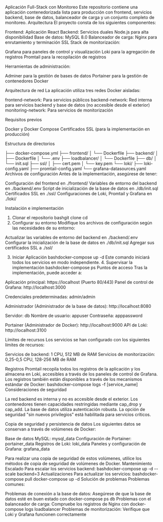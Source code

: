Aplicación Full-Stack con Monitoreo
Este repositorio contiene una aplicación contenedorizada lista para producción con frontend, servicios backend, base de datos, balanceador de carga y un conjunto completo de monitoreo. Arquitectura
El proyecto consta de los siguientes componentes:

Frontend: Aplicación React
Backend: Servicios duales Node.js para alta disponibilidad
Base de datos: MySQL 8.0
Balanceador de carga: Nginx para enrutamiento y terminación SSL
Stack de monitorización:

Grafana para paneles de control y visualización
Loki para la agregación de registros
Promtail para la recopilación de registros

Herramientas de administración:

Adminer para la gestión de bases de datos
Portainer para la gestión de contenedores Docker

Arquitectura de red
La aplicación utiliza tres redes Docker aisladas:

frontend-network: Para servicios públicos
backend-network: Red interna para servicios backend y base de datos (no accesible desde el exterior)
monitoring-network: Para servicios de monitorización

Requisitos previos

Docker y Docker Compose
Certificados SSL (para la implementación en producción)

Estructura de directorios

├── docker-compose.yml
├── frontend/
│ └── Dockerfile
├── backend/
│ ├── Dockerfile
│ └── .env
├── loadbalancer/
│ └── Dockerfile
├── db/
│ └── init.sql
├── ssl/
│ ├── cert.pem
│ └── key.pem
└── loki/
├── loki-config.yaml ├── promtail-config.yaml
└── grafana-datasources.yaml
Archivos de configuración
Antes de la implementación, asegúrese de tener:

Configuración del frontend en ./frontend/
Variables de entorno del backend en ./backend/.env
Script de inicialización de la base de datos en ./db/init.sql
Certificados SSL en ./ssl/
Configuraciones de Loki, Promtail y Grafana en ./loki/

Instalación e implementación
1. Clonar el repositorio
bashgit clone <url-del-repositorio>
cd <directorio-del-repositorio>
2. Configurar su entorno
Modifique los archivos de configuración según las necesidades de su entorno:

Actualizar las variables de entorno del backend en ./backend/.env
Configurar la inicialización de la base de datos en ./db/init.sql
Agregar sus certificados SSL a ./ssl/

3. Iniciar Aplicación
bashdocker-compose up -d
Este comando iniciará todos los servicios en modo independiente. 4. Supervisar la implementación
bashdocker-compose ps
Puntos de acceso
Tras la implementación, puede acceder a:

Aplicación principal: https://localhost (Puerto 80/443)
Panel de control de Grafana: http://localhost:3000

Credenciales predeterminadas: admin/admin

Administrador (Administrador de la base de datos): http://localhost:8080

Servidor: db
Nombre de usuario: appuser
Contraseña: apppassword

Portainer (Administrador de Docker): http://localhost:9000
API de Loki: http://localhost:3100

Límites de recursos
Los servicios se han configurado con los siguientes límites de recursos:

Servicios de backend: 1 CPU, 512 MB de RAM
Servicios de monitorización: 0,25-0,5 CPU, 128-256 MB de RAM

Registros
Promtail recopila todos los registros de la aplicación y los almacena en Loki, accesibles a través de los paneles de control de Grafana. Los registros también están disponibles a través de los mecanismos estándar de Docker:
bashdocker-compose logs -f [service_name]
Consideraciones de seguridad

La red backend es interna y no es accesible desde el exterior.
Los contenedores tienen capacidades restringidas mediante cap_drop y cap_add.
La base de datos utiliza autenticación robusta.
La opción de seguridad "sin nuevos privilegios" está habilitada para servicios críticos.

Copia de seguridad y persistencia de datos
Los siguientes datos se conservan a través de volúmenes de Docker:

Base de datos MySQL: mysql_data
Configuración de Portainer: portainer_data
Registros de Loki: loki_data
Paneles y configuración de Grafana: grafana_data

Para realizar una copia de seguridad de estos volúmenes, utilice los métodos de copia de seguridad de volúmenes de Docker. Mantenimiento
Escalado
Para escalar los servicios backend:
bashdocker-compose up -d --scale backend=3
Actualizaciones
Para actualizar los servicios:
bashdocker-compose pull
docker-compose up -d
Solución de problemas
Problemas comunes:

Problemas de conexión a la base de datos: Asegúrese de que la base de datos esté en buen estado con docker-compose ps db
Problemas con el balanceador de carga: Compruebe los registros de Nginx con docker-compose logs loadbalancer
Problemas de monitorización: Verifique que Loki y Grafana funcionen correctamente
